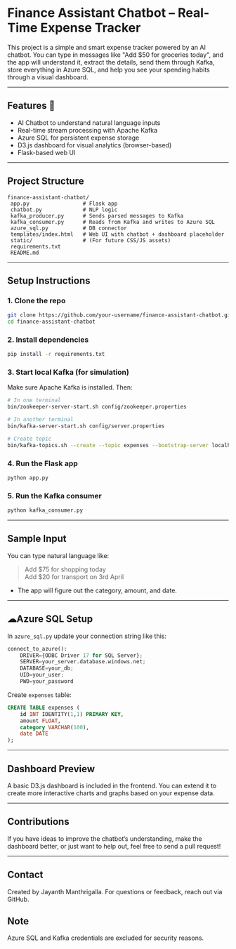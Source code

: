 #  Finance Assistant Chatbot – Real-Time Expense Tracker 

This project is a simple and smart expense tracker powered by an AI chatbot. You can type in messages like "Add $50 for groceries today", and the app will understand it, extract the details, send them through Kafka, store everything in Azure SQL, and help you see your spending habits through a visual dashboard.

---

## Features 🚀 
-  AI Chatbot to understand natural language inputs
- Real-time stream processing with Apache Kafka
- Azure SQL for persistent expense storage
- D3.js dashboard for visual analytics (browser-based)
- Flask-based web UI

---

## Project Structure
```
finance-assistant-chatbot/
 app.py                 # Flask app
 chatbot.py             # NLP logic
 kafka_producer.py      # Sends parsed messages to Kafka
 kafka_consumer.py      # Reads from Kafka and writes to Azure SQL
 azure_sql.py           # DB connector
 templates/index.html   # Web UI with chatbot + dashboard placeholder
 static/                # (For future CSS/JS assets)
 requirements.txt
 README.md
```

---

##  Setup Instructions

### 1. Clone the repo
```bash
git clone https://github.com/your-username/finance-assistant-chatbot.git
cd finance-assistant-chatbot
```

### 2. Install dependencies
```bash
pip install -r requirements.txt
```

### 3. Start local Kafka (for simulation)
Make sure Apache Kafka is installed. Then:
```bash
# In one terminal
bin/zookeeper-server-start.sh config/zookeeper.properties

# In another terminal
bin/kafka-server-start.sh config/server.properties

# Create topic
bin/kafka-topics.sh --create --topic expenses --bootstrap-server localhost:9092
```

### 4. Run the Flask app
```bash
python app.py
```

### 5. Run the Kafka consumer
```bash
python kafka_consumer.py
```

---

## Sample Input
You can type natural language like:
> Add $75 for shopping today  
> Add $20 for transport on 3rd April
- The app will figure out the category, amount, and date.
---

## ☁Azure SQL Setup
In `azure_sql.py` update your connection string like this:
```python
connect_to_azure():
    DRIVER={ODBC Driver 17 for SQL Server};
    SERVER=your_server.database.windows.net;
    DATABASE=your_db;
    UID=your_user;
    PWD=your_password
```

Create `expenses` table:
```sql
CREATE TABLE expenses (
    id INT IDENTITY(1,1) PRIMARY KEY,
    amount FLOAT,
    category VARCHAR(100),
    date DATE
);
```

---

##  Dashboard Preview
A basic D3.js dashboard is included in the frontend. You can extend it to create more interactive charts and graphs based on your expense data.

---

##  Contributions
If you have ideas to improve the chatbot’s understanding, make the dashboard better, or just want to help out, feel free to send a pull request!

---

##  Contact
Created by Jayanth Manthrigalla. For questions or feedback, reach out via GitHub.

## Note
 Azure SQL and Kafka credentials are excluded for security reasons.
